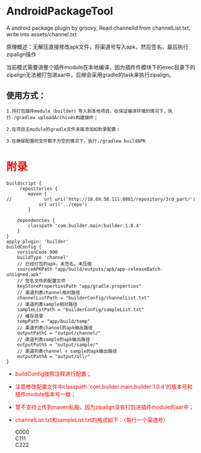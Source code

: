 # AndroidPackageTool

A android package plugin by groovy, Read channelId from channelList.txt, write into assets/channel.txt

原理概述：无解压直接修改apk文件，将渠道号写入apk，然后签名，最后执行zipalign操作    


当前模式需要讲整个插件module在本地编译，因为插件件模块下的exec目录下的zipalign无法被打包进aar中，后继会采用gradle的task来执行zipalign。
## 使用方式：
    1.将打包插件module（builder）导入到本地项目，在保证编译环境的情况下，执行./gradlew uploadArchives构建插件；

    2.在项目主module的gradle文件末尾添加如附录配置；

    3.在确保配置的文件都不为空的情况下，执行./gradlew buildAPK



<font color=red><h1>附录</h1></font>


    buildscript {
         repositories {
            maven {
    //            url uri('http://10.69.58.111:8081/repository/3rd_part/')
                url uri('../repo')
            }

        dependencies {
            classpath 'com.builder.main:builder:1.0.4'
        }
    }
    apply plugin: 'builder'
    buildConfig {
        versionCode 900
        buildType 'channel'
        // 已经打包的apk，未签名，未压缩
        sourceAPKPath "app/build/outputs/apk/app-releaseBatch-unsigned.apk"
        // 签名文件的配置文件
        keyStorePropertiesPath "app/gradle.properties"
        // 渠道列表channel相对路径
        channelListPath = "builderConfig/channelList.txt"
        // 渠道列表sample相对路径
        sampleListPath = "builderConfig/sampleList.txt"
        // 缓存目录
        tempPath = "app/build/temp"
        // 渠道列表channel的apk输出路径
        outputPathC = "output/channel/"
        // 渠道列表sample的apk输出路径
        outputPathS = "output/sample/"
        // 渠道列表channel + sample的apk输出路径
        outputPathA = "output/all/"
    }

- <font color=red>buildConfig按照注释进行配置；</font>
- <font color=red>注意修改配置文件中classpath 'com.builder.main:builder:1.0.4'的版本号和插件module版本号一致；</font>
- <font color=red>暂不支持上传到maven私服，因为zipalign没有打包进插件module的aar中；</font>
- <font color=red>channelList.txt和sampleList.txt的格式如下：（每行一个渠道号）</font>

    C000    
    C111    
    C222    




